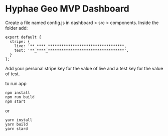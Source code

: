 # Hyphae Geo MVP Dashboard

Create a file named config.js in dashboard > src > components. Inside the folder add:

```
export default {
  stripe: {
    live: '**_****_**********************************,
    test: '**_****_**********************************',
  }
};
```

Add your personal stripe key for the value of live and a test key for the value of test.


to run app

```
npm install
npm run build
npm start
```

or

```
yarn install
yarn build
yarn stard
```

